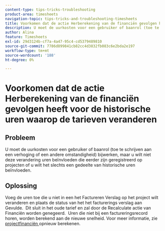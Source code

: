 ```yaml
---
content-type: tips-tricks-troubleshooting
product-area: timesheets
navigation-topic: tips-tricks-and-troubleshooting-timesheets
title: Voorkomen dat de actie Herberekening van de financiën gevolgen heeft voor de historische uren waarop de tarieven veranderen
description: U moet de uurkosten voor een gebruiker of baanrol (toe te schrijven aan een verhoging of een andere omstandigheid) bijwerken, maar u wilt niet deze verandering uren beïnvloeden die eerder zijn geregistreerd op projecten of u wilt het slechts een gedeelte van historische uren beïnvloeden.
author: Alina
feature: Timesheets
exl-id: 29d3124b-cf7a-4a47-95c4-cd5379489810
source-git-commit: 7786d899841cb82cc4d3832fb083c6e2bda2e197
workflow-type: tm+mt
source-wordcount: '188'
ht-degree: 0%

---
```


# Voorkomen dat de actie Herberekening van de financiën gevolgen heeft voor de historische uren waarop de tarieven veranderen

## Probleem

U moet de uurkosten voor een gebruiker of baanrol (toe te schrijven aan een verhoging of een andere omstandigheid) bijwerken, maar u wilt niet deze verandering uren beïnvloeden die eerder zijn geregistreerd op projecten of u wilt het slechts een gedeelte van historische uren beïnvloeden.

## Oplossing

Voeg de uren toe die u niet in een het Factureren Verslag op het project wilt veranderen en plaats de status van het het facturerings verslag aan Gevulde.  Dit sluit in het oude tarief en zal door de Recalculate actie van Financiën worden genegeerd.  Uren die niet bij een factureringsrecord horen, worden berekend aan de nieuwe snelheid. Voor meer informatie, zie [ projectfinanciën ](../../manage-work/projects/project-finances/recalculate-project-finances.md) opnieuw berekenen.
